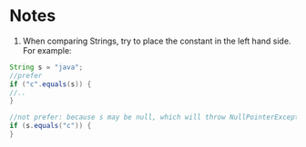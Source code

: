 # Notes

1. When comparing Strings, try to place the constant in the left hand side. For example:
```java
String s = "java";
//prefer    
if ("c".equals(s)) {
//..
}

//not prefer: because s may be null, which will throw NullPointerException.
if (s.equals("c")) {
}        
```
